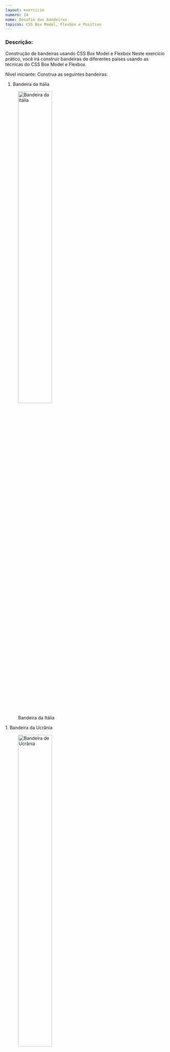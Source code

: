 ```yaml
---
layout: exercicio
numero: 14
nome: Desafio das bandeiras
topicos: CSS Box Model, Flexbox e Position
---
```


### Descrição:

Construção de bandeiras usando CSS Box Model e Flexbox
Neste exercício prático, você irá construir bandeiras de diferentes países usando as técnicas do CSS Box Model e Flexbox.

Nível iniciante:
Construa as seguintes bandeiras:

1. Bandeira da Itália
<figure>
	<img src="https://www.worldometers.info/img/flags/it-flag.gif" alt="Bandeira da Itália" width="50%">
	<figcaption>Bandeira da Itália</figcaption>
</figure>
1. Bandeira da Ucrânia
<figure>
	<img src="https://www.worldometers.info/img/flags/up-flag.gif" alt="Bandeira de Ucrânia" width="50%">
	<figcaption>Bandeira da Ucrânia</figcaption>
</figure>
1. Bandeira da Alemanha
<figure>
	<img src="https://www.worldometers.info/img/flags/gm-flag.gif" alt="Bandeira da Alemanha" width="50%">
	<figcaption>Bandeira da Alemanha</figcaption>
</figure>


Nível intermediário:
Construa as seguintes bandeiras:

1. Bandeira do Botswana
<figure>
	<img src="https://www.worldometers.info/img/flags/bc-flag.gif" alt="Bandeira de Botswana" width="50%">
	<figcaption>Bandeira de Botswana</figcaption>
</figure>

1. Bandeira do Benin
<figure>
	<img src="https://www.worldometers.info/img/flags/bn-flag.gif" alt="Bandeira do Benin" width="50%">
	<figcaption>Bandeira do Benin</figcaption>
</figure>

1. Bandeira da Finlândia
<figure>
	<img src="https://www.worldometers.info/img/flags/fi-flag.gif" alt="Bandeira da Filândia" width="50%">
	<figcaption>Bandeira da Filândia</figcaption>
</figure>

Você pode usar qualquer imagem ou cor de fundo que desejar, desde que o layout e as proporções das bandeiras estejam corretas. Certifique-se de que o CSS Box Model e o Flexbox sejam utilizados para construir as bandeiras.


Nível avançado:
Construa as seguintes bandeiras:

1. Bandeira da Tailândia
<figure>
	<img src="https://www.worldometers.info/img/flags/th-flag.gif" alt="Bandeira da Tailândia" width="50%">
	<figcaption>Bandeira da Tailândia </figcaption>
</figure>


1. Bandeira da Noruega
<figure>
	<img src="https://www.worldometers.info/img/flags/no-flag.gif" alt="Bandeira da Noruega" width="50%">
	<figcaption>Bandeira da Noruega </figcaption>
</figure>

1. Bandeira do Brasil
<figure>
	<img src="https://www.worldometers.info/img/flags/br-flag.gif" alt="Bandeira do Brasil" width="50%">
	<figcaption>Bandeira do Brasil </figcaption>
</figure>

Para este nível, você deve prestar atenção especial aos detalhes e proporções da bandeira, bem como à sua estrutura e hierarquia visual. Use o CSS Box Model e o Flexbox para construir as bandeiras e certifique-se de que elas sejam fiéis às suas contrapartes reais.

Boa sorte e divirta-se construindo as bandeiras! Lembre-se de que a prática é a chave para aprimorar suas habilidades em CSS Box Model e Flexbox.

Dicas: 

* A maneira mais fácil de construir essas bandeiras é usando o flexbox, apesar de algumas delas poderem ser construídas usando elementos flutuantes.
* Não esqueça de definir uma altura fixa para o contêiner flex.


Gostou? Não esqueça de avaliar o exercício:

<a class="btn" href="https://forms.gle/scs1VxDDFSiMqAhe8" target="_blank"> Abra o formulário de avaliação</a>
